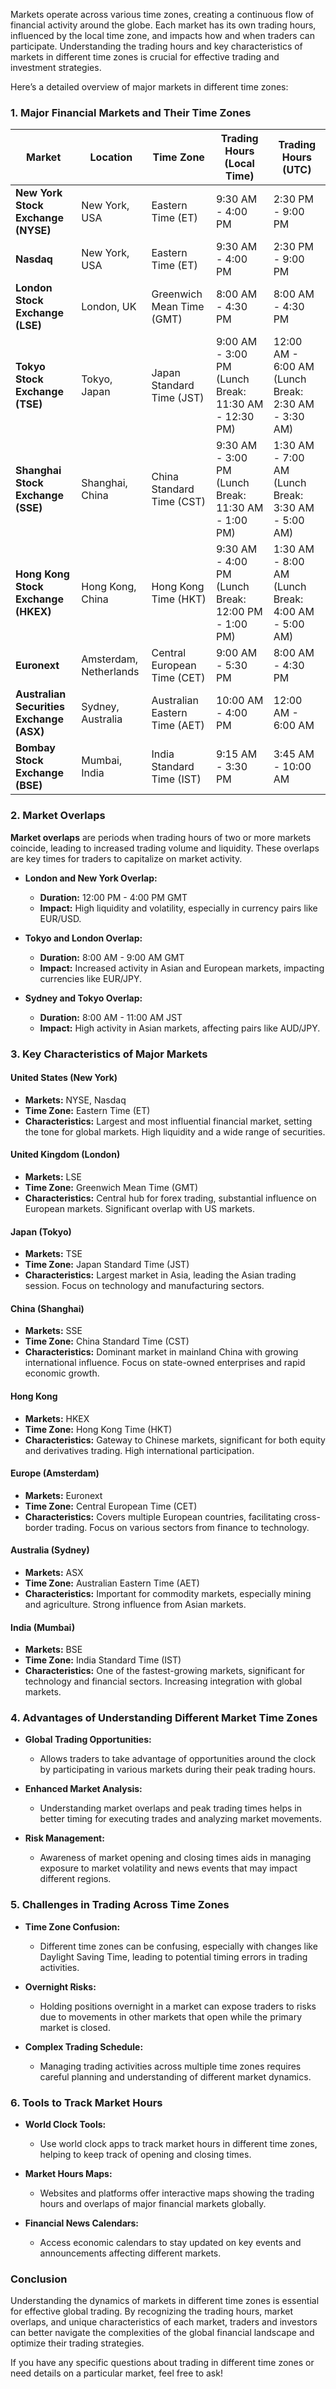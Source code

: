 Markets operate across various time zones, creating a continuous flow of financial activity around the globe. Each market has its own trading hours, influenced by the local time zone, and impacts how and when traders can participate. Understanding the trading hours and key characteristics of markets in different time zones is crucial for effective trading and investment strategies.

Here’s a detailed overview of major markets in different time zones:

### **1. Major Financial Markets and Their Time Zones**

| **Market**                  | **Location**         | **Time Zone**              | **Trading Hours (Local Time)**            | **Trading Hours (UTC)**                    |
|-----------------------------|----------------------|----------------------------|------------------------------------------|--------------------------------------------|
| **New York Stock Exchange (NYSE)** | New York, USA         | Eastern Time (ET)          | 9:30 AM - 4:00 PM                         | 2:30 PM - 9:00 PM                          |
| **Nasdaq**                  | New York, USA         | Eastern Time (ET)          | 9:30 AM - 4:00 PM                         | 2:30 PM - 9:00 PM                          |
| **London Stock Exchange (LSE)**   | London, UK            | Greenwich Mean Time (GMT)  | 8:00 AM - 4:30 PM                         | 8:00 AM - 4:30 PM                          |
| **Tokyo Stock Exchange (TSE)**    | Tokyo, Japan          | Japan Standard Time (JST)  | 9:00 AM - 3:00 PM (Lunch Break: 11:30 AM - 12:30 PM) | 12:00 AM - 6:00 AM (Lunch Break: 2:30 AM - 3:30 AM) |
| **Shanghai Stock Exchange (SSE)** | Shanghai, China       | China Standard Time (CST)  | 9:30 AM - 3:00 PM (Lunch Break: 11:30 AM - 1:00 PM) | 1:30 AM - 7:00 AM (Lunch Break: 3:30 AM - 5:00 AM) |
| **Hong Kong Stock Exchange (HKEX)** | Hong Kong, China     | Hong Kong Time (HKT)       | 9:30 AM - 4:00 PM (Lunch Break: 12:00 PM - 1:00 PM) | 1:30 AM - 8:00 AM (Lunch Break: 4:00 AM - 5:00 AM) |
| **Euronext**                | Amsterdam, Netherlands | Central European Time (CET)| 9:00 AM - 5:30 PM                         | 8:00 AM - 4:30 PM                          |
| **Australian Securities Exchange (ASX)** | Sydney, Australia | Australian Eastern Time (AET) | 10:00 AM - 4:00 PM                       | 12:00 AM - 6:00 AM                          |
| **Bombay Stock Exchange (BSE)**   | Mumbai, India        | India Standard Time (IST)  | 9:15 AM - 3:30 PM                         | 3:45 AM - 10:00 AM                         |

### **2. Market Overlaps**

**Market overlaps** are periods when trading hours of two or more markets coincide, leading to increased trading volume and liquidity. These overlaps are key times for traders to capitalize on market activity.

- **London and New York Overlap:**
  - **Duration:** 12:00 PM - 4:00 PM GMT
  - **Impact:** High liquidity and volatility, especially in currency pairs like EUR/USD.

- **Tokyo and London Overlap:**
  - **Duration:** 8:00 AM - 9:00 AM GMT
  - **Impact:** Increased activity in Asian and European markets, impacting currencies like EUR/JPY.

- **Sydney and Tokyo Overlap:**
  - **Duration:** 8:00 AM - 11:00 AM JST
  - **Impact:** High activity in Asian markets, affecting pairs like AUD/JPY.

### **3. Key Characteristics of Major Markets**

#### **United States (New York)**
- **Markets:** NYSE, Nasdaq
- **Time Zone:** Eastern Time (ET)
- **Characteristics:** Largest and most influential financial market, setting the tone for global markets. High liquidity and a wide range of securities.

#### **United Kingdom (London)**
- **Markets:** LSE
- **Time Zone:** Greenwich Mean Time (GMT)
- **Characteristics:** Central hub for forex trading, substantial influence on European markets. Significant overlap with US markets.

#### **Japan (Tokyo)**
- **Markets:** TSE
- **Time Zone:** Japan Standard Time (JST)
- **Characteristics:** Largest market in Asia, leading the Asian trading session. Focus on technology and manufacturing sectors.

#### **China (Shanghai)**
- **Markets:** SSE
- **Time Zone:** China Standard Time (CST)
- **Characteristics:** Dominant market in mainland China with growing international influence. Focus on state-owned enterprises and rapid economic growth.

#### **Hong Kong**
- **Markets:** HKEX
- **Time Zone:** Hong Kong Time (HKT)
- **Characteristics:** Gateway to Chinese markets, significant for both equity and derivatives trading. High international participation.

#### **Europe (Amsterdam)**
- **Markets:** Euronext
- **Time Zone:** Central European Time (CET)
- **Characteristics:** Covers multiple European countries, facilitating cross-border trading. Focus on various sectors from finance to technology.

#### **Australia (Sydney)**
- **Markets:** ASX
- **Time Zone:** Australian Eastern Time (AET)
- **Characteristics:** Important for commodity markets, especially mining and agriculture. Strong influence from Asian markets.

#### **India (Mumbai)**
- **Markets:** BSE
- **Time Zone:** India Standard Time (IST)
- **Characteristics:** One of the fastest-growing markets, significant for technology and financial sectors. Increasing integration with global markets.

### **4. Advantages of Understanding Different Market Time Zones**

- **Global Trading Opportunities:**
  - Allows traders to take advantage of opportunities around the clock by participating in various markets during their peak trading hours.

- **Enhanced Market Analysis:**
  - Understanding market overlaps and peak trading times helps in better timing for executing trades and analyzing market movements.

- **Risk Management:**
  - Awareness of market opening and closing times aids in managing exposure to market volatility and news events that may impact different regions.

### **5. Challenges in Trading Across Time Zones**

- **Time Zone Confusion:**
  - Different time zones can be confusing, especially with changes like Daylight Saving Time, leading to potential timing errors in trading activities.

- **Overnight Risks:**
  - Holding positions overnight in a market can expose traders to risks due to movements in other markets that open while the primary market is closed.

- **Complex Trading Schedule:**
  - Managing trading activities across multiple time zones requires careful planning and understanding of different market dynamics.

### **6. Tools to Track Market Hours**

- **World Clock Tools:**
  - Use world clock apps to track market hours in different time zones, helping to keep track of opening and closing times.

- **Market Hours Maps:**
  - Websites and platforms offer interactive maps showing the trading hours and overlaps of major financial markets globally.

- **Financial News Calendars:**
  - Access economic calendars to stay updated on key events and announcements affecting different markets.

### **Conclusion**

Understanding the dynamics of markets in different time zones is essential for effective global trading. By recognizing the trading hours, market overlaps, and unique characteristics of each market, traders and investors can better navigate the complexities of the global financial landscape and optimize their trading strategies.

If you have any specific questions about trading in different time zones or need details on a particular market, feel free to ask!